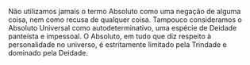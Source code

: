 ﻿Não utilizamos jamais o termo Absoluto como uma negação de alguma coisa, nem como recusa de qualquer coisa. Tampouco consideramos o Absoluto Universal como autodeterminativo, uma espécie de Deidade panteísta e impessoal. O Absoluto, em tudo que diz respeito à personalidade no universo, é estritamente limitado pela Trindade e dominado pela Deidade.